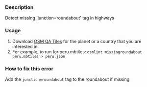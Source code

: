 ### Description

Detect missing  'junction=roundabout' tag in highways 

### Usage

1. Download [OSM QA Tiles](https://osmlab.github.io/osm-qa-tiles/) for the planet or a country that you are interested in. 
2. For example, to run for peru.mbtiles: `osmlint missingroundabout peru.mbtiles > peru.json`

### How to fix this error

Add the `junction=roundabout` tag to the roundabout if missing